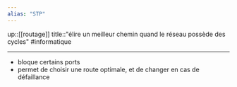 ```yaml
---
alias: "STP"
---
```

up::[[routage]]
title::"élire un meilleur chemin quand le réseau possède des cycles"
#informatique 

----

 - bloque certains ports 
 - permet de choisir une route optimale, et de changer en cas de défaillance
